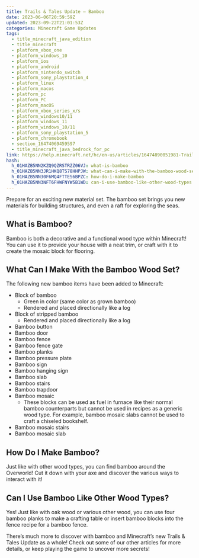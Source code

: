 ```yaml
---
title: Trails & Tales Update – Bamboo
date: 2023-06-06T20:59:59Z
updated: 2023-09-22T21:01:53Z
categories: Minecraft Game Updates
tags:
  - title_minecraft_java_edition
  - title_minecraft
  - platform_xbox_one
  - platform_windows_10
  - platform_ios
  - platform_android
  - platform_nintendo_switch
  - platform_sony_playstation_4
  - platform_linux
  - platform_macos
  - platform_pc
  - platform_PC
  - platform_macOS
  - platform_xbox_series_x/s
  - platform_windows10/11
  - platform_windows_11
  - platform_windows_10/11
  - platform_sony_playstation_5
  - platform_chromebook
  - section_16474069459597
  - title_minecraft_java_bedrock_for_pc
link: https://help.minecraft.net/hc/en-us/articles/16474890051981-Trails-Tales-Update-Bamboo
hash:
  h_01HAZB5NN2KZQ9QZRSTRZZ06VJ: what-is-bamboo
  h_01HAZB5NN3JR1HKQ8TS78HHPJW: what-can-i-make-with-the-bamboo-wood-set
  h_01HAZB5NN30F6MQ4FTTES6BPZC: how-do-i-make-bamboo
  h_01HAZB5NN3NFT6FHWFNYW5B1WD: can-i-use-bamboo-like-other-wood-types
---
```


Prepare for an exciting new material set. The bamboo set brings you new materials for building structures, and even a raft for exploring the seas.

## What is Bamboo?

Bamboo is both a decorative and a functional wood type within Minecraft! You can use it to provide your house with a neat trim, or craft with it to create the mosaic block for flooring.

## What Can I Make With the Bamboo Wood Set?

The following new bamboo items have been added to Minecraft:

- Block of bamboo​
  - Green in color (same color as grown bamboo)​
  - Rendered and placed directionally like a log​
- Block of stripped bamboo​
  - Rendered and placed directionally like a log​
- Bamboo button​
- Bamboo door​
- Bamboo fence​
- Bamboo fence gate​
- Bamboo planks​
- Bamboo pressure plate​
- Bamboo sign​
- Bamboo hanging sign​
- Bamboo slab​
- Bamboo stairs​
- Bamboo trapdoor​
- Bamboo mosaic​
  - These blocks can be used as fuel in furnace like their normal bamboo counterparts but cannot be used in recipes as a generic wood type. For example, bamboo mosaic slabs cannot be used to craft a chiseled bookshelf.​
- Bamboo mosaic stairs​
- Bamboo mosaic slab

## How Do I Make Bamboo?

Just like with other wood types, you can find bamboo around the Overworld! Cut it down with your axe and discover the various ways to interact with it!

## Can I Use Bamboo Like Other Wood Types?

Yes! Just like with oak wood or various other wood, you can use four bamboo planks to make a crafting table or insert bamboo blocks into the fence recipe for a bamboo fence.

There’s much more to discover with bamboo and Minecraft’s new Trails & Tales Update as a whole! Check out some of our other articles for more details, or keep playing the game to uncover more secrets!
